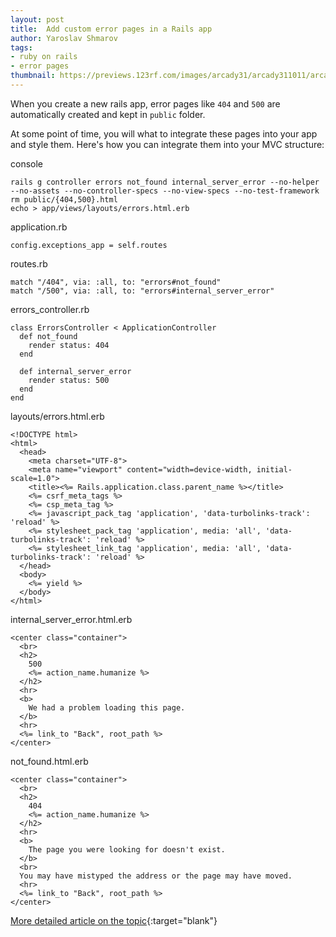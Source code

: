 ```yaml
---
layout: post
title:  Add custom error pages in a Rails app
author: Yaroslav Shmarov
tags: 
- ruby on rails
- error pages
thumbnail: https://previews.123rf.com/images/arcady31/arcady311011/arcady31101100012/8157731-404-error-sign.jpg
---
```


When you create a new rails app, error pages like `404` and `500` are automatically created and kept in `public` folder.

At some point of time, you will what to integrate these pages into your app and style them. Here's how you can integrate them into your MVC structure:

console

```
rails g controller errors not_found internal_server_error --no-helper --no-assets --no-controller-specs --no-view-specs --no-test-framework
rm public/{404,500}.html
echo > app/views/layouts/errors.html.erb
```

application.rb

```
config.exceptions_app = self.routes
```

routes.rb

```
match "/404", via: :all, to: "errors#not_found"
match "/500", via: :all, to: "errors#internal_server_error"
```

errors_controller.rb

```
class ErrorsController < ApplicationController
  def not_found
    render status: 404
  end

  def internal_server_error
    render status: 500
  end
end
```

layouts/errors.html.erb

```
<!DOCTYPE html>
<html>
  <head>
    <meta charset="UTF-8">
    <meta name="viewport" content="width=device-width, initial-scale=1.0">
    <title><%= Rails.application.class.parent_name %></title>
    <%= csrf_meta_tags %>
    <%= csp_meta_tag %>
    <%= javascript_pack_tag 'application', 'data-turbolinks-track': 'reload' %>
    <%= stylesheet_pack_tag 'application', media: 'all', 'data-turbolinks-track': 'reload' %>
    <%= stylesheet_link_tag 'application', media: 'all', 'data-turbolinks-track': 'reload' %>
  </head>
  <body>
    <%= yield %>
  </body>
</html>
```

internal_server_error.html.erb

```
<center class="container">
  <br>
  <h2>
    500
    <%= action_name.humanize %>
  </h2>
  <hr>
  <b>
    We had a problem loading this page.
  </b>
  <hr>
  <%= link_to "Back", root_path %>
</center>
```

not_found.html.erb

```
<center class="container">
  <br>
  <h2>
    404
    <%= action_name.humanize %>
  </h2>
  <hr>
  <b>
    The page you were looking for doesn't exist.
  </b>
  <br>
  You may have mistyped the address or the page may have moved.
  <hr>
  <%= link_to "Back", root_path %>
</center>
```

[More detailed article on the topic](http://www.hoxton-digital.com/posts/dynamic-404-422-amp-500-error-pages-with-rails-internationalization-i18n){:target="blank"}
